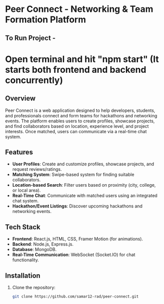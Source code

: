 # Peer Connect - Networking & Team Formation Platform

## To Run Project - 
# Open terminal and hit "npm start" (It starts both frontend and backend concurrently)

## Overview
Peer Connect is a web application designed to help developers, students, and professionals connect and form teams for hackathons and networking events. The platform enables users to create profiles, showcase projects, and find collaborators based on location, experience level, and project interests. Once matched, users can communicate via a real-time chat system.

## Features
- **User Profiles**: Create and customize profiles, showcase projects, and request reviews/ratings.
- **Matching System**: Swipe-based system for finding suitable collaborators.
- **Location-based Search**: Filter users based on proximity (city, college, or local area).
- **Real-Time Chat**: Communicate with matched users using an integrated chat system.
- **Hackathon/Event Listings**: Discover upcoming hackathons and networking events.

## Tech Stack
- **Frontend**: React.js, HTML, CSS, Framer Motion (for animations).
- **Backend**: Node.js, Express.js.
- **Database**: MongoDB.
- **Real-Time Communication**: WebSocket (Socket.IO) for chat functionality.

## Installation

1. Clone the repository:
   ```bash
   git clone https://github.com/samar12-rad/peer-connect.git
